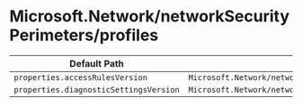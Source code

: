 # Microsoft.Network/networkSecurityPerimeters/profiles

| Default Path | Alias |
|---|---|
| `properties.accessRulesVersion` | `Microsoft.Network/networkSecurityPerimeters/profiles/accessRulesVersion` |
| `properties.diagnosticSettingsVersion` | `Microsoft.Network/networkSecurityPerimeters/profiles/diagnosticSettingsVersion` |

